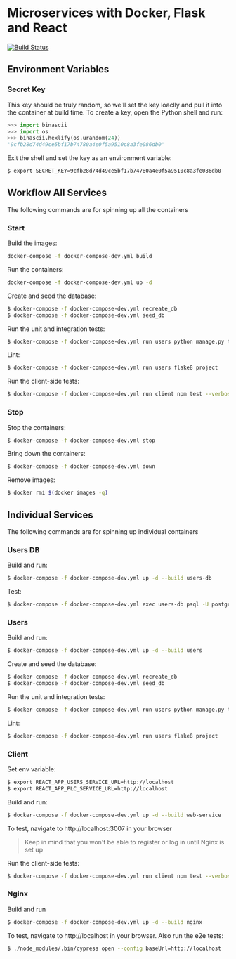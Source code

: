 # Microservices with Docker, Flask and React

[![Build Status](https://travis-ci.com/IPconfig/testdriven-app.svg?branch=master)](https://travis-ci.com/IPconfig/testdriven-app)

## Environment Variables

### Secret Key
This key should be truly random, so we'll set the key loaclly and pull it into the container at build time.
To create a key, open the Python shell and run:
```python
>>> import binascii
>>> import os
>>> binascii.hexlify(os.urandom(24))
'9cfb28d74d49ce5bf17b74780a4e0f5a9510c8a3fe086db0'
```
Exit the shell and set the key as an environment variable:
```bash
$ export SECRET_KEY=9cfb28d74d49ce5bf17b74780a4e0f5a9510c8a3fe086db0
```

## Workflow All Services
The following commands are for spinning up all the containers
### Start
Build the images:
```bash
docker-compose -f docker-compose-dev.yml build
```
Run the containers:
```bash
docker-compose -f docker-compose-dev.yml up -d
```
Create and seed the database:
```bash
$ docker-compose -f docker-compose-dev.yml recreate_db
$ docker-compose -f docker-compose-dev.yml seed_db
```
Run the unit and integration tests:
```bash
$ docker-compose -f docker-compose-dev.yml run users python manage.py test
```
Lint:
```bash
$ docker-compose -f docker-compose-dev.yml run users flake8 project
```
Run the client-side tests:
```bash
$ docker-compose -f docker-compose-dev.yml run client npm test --verbose
```

### Stop
Stop the containers:
```bash
$ docker-compose -f docker-compose-dev.yml stop
```
Bring down the containers:
```bash
$ docker-compose -f docker-compose-dev.yml down
```
Remove images:
```bash
$ docker rmi $(docker images -q)
```
## Individual Services
The following commands are for spinning up individual containers
### Users DB
Build and run:
```bash
$ docker-compose -f docker-compose-dev.yml up -d --build users-db
```
Test:
```bash
$ docker-compose -f docker-compose-dev.yml exec users-db psql -U postgres
```
### Users
Build and run:
```bash
$ docker-compose -f docker-compose-dev.yml up -d --build users
```
Create and seed the database:
```bash
$ docker-compose -f docker-compose-dev.yml recreate_db
$ docker-compose -f docker-compose-dev.yml seed_db
```
Run the unit and integration tests:
```bash
$ docker-compose -f docker-compose-dev.yml run users python manage.py test
```
Lint:
```bash
$ docker-compose -f docker-compose-dev.yml run users flake8 project
```
### Client
Set env variable:
```bash
$ export REACT_APP_USERS_SERVICE_URL=http://localhost
$ export REACT_APP_PLC_SERVICE_URL=http://localhost
```
Build and run:
```bash
$ docker-compose -f docker-compose-dev.yml up -d --build web-service
```
To test, navigate to http://localhost:3007 in your browser
> Keep in mind that you won't be able to register or log in until Nginx is set up

Run the client-side tests:
```bash
$ docker-compose -f docker-compose-dev.yml run client npm test --verbose
```
### Nginx
Build and run
```bash
$ docker-compose -f docker-compose-dev.yml up -d --build nginx
```
To test, navigate to http://localhost in your browser. Also run the e2e tests:
```bash
$ ./node_modules/.bin/cypress open --config baseUrl=http://localhost
```
